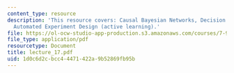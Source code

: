 ```yaml
---
content_type: resource
description: 'This resource covers: Causal Bayesian Networks, Decision tree models,
  Automated Experiment Design (active learning).'
file: https://ol-ocw-studio-app-production.s3.amazonaws.com/courses/7-90j-computational-functional-genomics-spring-2005/1d0c6d2cbcc44471422a9b52869fb95b_lecture_17.pdf
file_type: application/pdf
resourcetype: Document
title: lecture_17.pdf
uid: 1d0c6d2c-bcc4-4471-422a-9b52869fb95b
---
```

